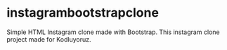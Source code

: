 # instagrambootstrapclone
Simple HTML Instagram clone made with Bootstrap.
This instagram clone project made for Kodluyoruz.